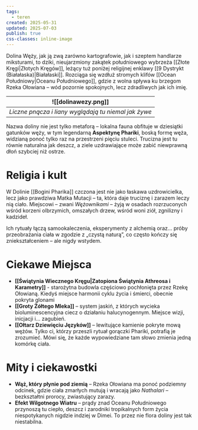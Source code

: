 ```yaml
---
tags:
  - teren
created: 2025-05-31
updated: 2025-07-03
publish: true
css-classes: inline-image
---
```

Dolina Węży, jak ją zwą zarówno kartografowie, jak i szeptem handlarze miksturami, to dziki, nieujarzmiony zakątek południowego wybrzeża [[Złote Kręgi|Złotych Kręgów]], leżący tuż poniżej religijnej enklawy [[9 Dystrykt (Białałaska)|Białałaski]]. Rozciąga się wzdłuż stromych klifów [[Ocean Południowy|Oceanu Południowego]], gdzie z wolna spływa ku brzegom Rzeka Ołowiana – wód pozornie spokojnych, lecz zdradliwych jak ich imię.

|![[dolinawezy.png]] |
|-|
|*Liczne pnącza i liany wyglądają tu niemal jak żywe*|

Nazwa doliny nie jest tylko metaforą – lokalna fauna obfituje w dziesiątki gatunków węży, w tym legendarną **Aspektynę Phariki**, boską formę węża, widzianą ponoć tylko raz na przestrzeni pięciu stuleci. Trucizna jest tu równie naturalna jak deszcz, a ziele uzdrawiające może zabić niewprawną dłoń szybciej niż ostrze.

# **Religia i kult**
W Dolinie [[Bogini Pharika]] czczona jest nie jako łaskawa uzdrowicielka, lecz jako prawdziwa Matka Mutacji – ta, która daje truciznę i zarazem leczy nią ciało. Miejscowi – zwani _Wężownikami_ – żyją w osadach rozrzuconych wśród korzeni olbrzymich, omszałych drzew, wśród woni ziół, zgnilizny i kadzideł.

Ich rytuały łączą samookaleczenia, eksperymenty z alchemią oraz... próby przeobrażania ciała w zgodzie z „czystą naturą”, co często kończy się zniekształceniem – ale nigdy wstydem.
# **Ciekawe Miejsca**
- **[[Świątynia Wiecznego Kręgu|Zatopiona Świątynia Athreosa i Karametry]]** - starożytna budowla częściowo pochłonięta przez Rzekę Ołowianą. Kiedyś miejsce harmonii cyklu życia i śmierci, obecnie pokryta glonami
- **[[Groty Żółtego Mleka]]** – system jaskiń, z których wycieka bioluminescencyjna ciecz o działaniu halucynogennym. Miejsce wizji, inicjacji i... zagubień.
- **[[Ołtarz Dziewięciu Języków]]** – lewitujące kamienie pokryte mową wężów. Tylko ci, którzy przeszli rytuał gorączki Phariki, potrafią je zrozumieć. Mówi się, że każde wypowiedziane tam słowo zmienia jedną komórkę ciała.
# **Mity i ciekawostki**
- **Wąż, który płynie pod ziemią** – Rzeka Ołowiana ma ponoć podziemny odcinek, gdzie ciała zmarłych mutują i wracają jako _Nathalari_ – bezkształtni prorocy, zwiastujący zarazy.
- **Efekt Wilgotnego Wiatru** – prądy znad Oceanu Południowego przynoszą tu ciepło, deszcz i zarodniki tropikalnych form życia niespotykanych nigdzie indziej w Dimei. To przez nie flora doliny jest tak niestabilna.
